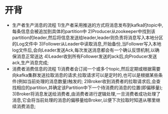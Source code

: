 # 开背
  - 生产者生产消息的流程
    1)生产者采用推送的方式将消息发布到kafka的topic中,每条信息会被追加到具体的partition中
    2)Producer从zookeeper中找到该partition的leader,然后将信息发送给leader,leader则负责将消息写入本地分区的Log文件中
    3)Follower从Leader中读取消息,开始备份,当Follower写入本地log文件后,会向Leader发送Ack,每次发送消息都会有一个确认反馈机制,以确保消息正常送达
    4)Leader收到所有Follower发送的ack后,向Producer发送ack,生产消息完成;
  - 消费者消费信息的流程
    1)消费者会订阅一个或多个topic,然后定期或根据需要向kafka集群发送拉取消息的请求;拉取请求可以是定时的,也可以是根据某些条件(例如当前处理的消息数量)触发的;
    2)Broker收到消费者的拉取请求后,会查找相应的partition,并确定该Partition中下一个待消费的消息的位置(即偏移量);
    3)Broker将消息发送给消费者,由消费者进行逻辑处理,一旦消费者成功处理了消息,它会将当前处理的消息的偏移量给Broker,以便下次拉取时知道从哪里继续消费消息;